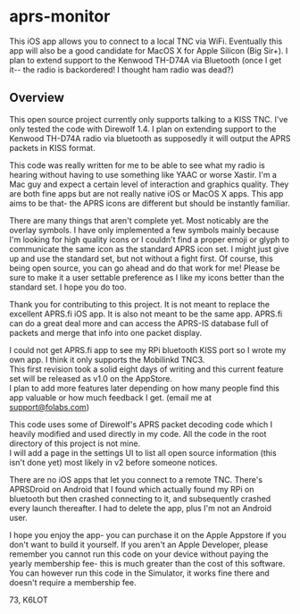 # aprs-monitor

This iOS app allows you to connect to a local TNC via WiFi.  Eventually this app will also be a good candidate for MacOS X for Apple Silicon (Big Sir+).
I plan to extend support to the Kenwood TH-D74A via Bluetooth (once I get it--  the radio is backordered!   I thought ham radio was dead?)

## Overview

This open source project currently only supports talking to a KISS TNC.  I've only tested the code with Direwolf 1.4.  I plan on extending support to the Kenwood TH-D74A radio via bluetooth as supposedly it will output the APRS packets in KISS format.

This code was really written for me to be able to see what my radio is hearing without having to use something like YAAC or worse Xastir.  I'm a Mac guy and expect a certain level of interaction and graphics quality.  They are both fine apps but are not really native iOS or MacOS X apps.  This app aims to be that-  the APRS icons are different but should be instantly familiar.

There are many things that aren't complete yet.  Most noticably are the overlay symbols.  I have only implemented a few symbols mainly because I'm looking for high quality icons or I couldn't find a proper emoji or glyph to communicate the same icon as the standard APRS icon set.   I might just give up and use the standard set, but not without a fight first.  Of course, this being open source, you can go ahead and do that work for me!  Please be sure to make it a user settable preference as I like my icons better than the standard set.  I hope you do too.

Thank you for contributing to this project.  It is not meant to replace the excellent APRS.fi iOS app.  It is also not meant to be the same app.  APRS.fi can do a great deal more and can access the APRS-IS database full of packets and merge that info into one packet display. 

I could not get APRS.fi app to see my RPi bluetooth KISS port so I wrote my own app.  I think it only supports the Mobilinkd TNC3.  
This first revision took a solid eight days of writing and this current feature set will be released as v1.0 on the AppStore.  
I plan to add more features later depending on how many people find this app valuable or how much feedback I get.  (email me at support@folabs.com)

This code uses some of Direwolf's APRS packet decoding code which I heavily modified and used directly in my code.  All the code in the root directory of this project is not mine.  
I will add a page in the settings UI to list all open source information (this isn't done yet) most likely in v2 before someone notices.

There are no iOS apps that let you connect to a remote TNC.  There's APRSDroid on Android that I found which actually found my RPi on bluetooth but then crashed connecting to it, and subsequently crashed every launch thereafter.  I had to delete the app, plus I'm not an Android user.

I hope you enjoy the app-  you can purchase it on the Apple Appstore if you don't want to build it yourself.  If you aren't an Apple Developer, please remember you cannot run this code on your device without paying the yearly membership fee-  this is much greater than the cost of this software.  You can however run this code in the Simulator, it works fine there and doesn't require a membership fee.

73, K6LOT
